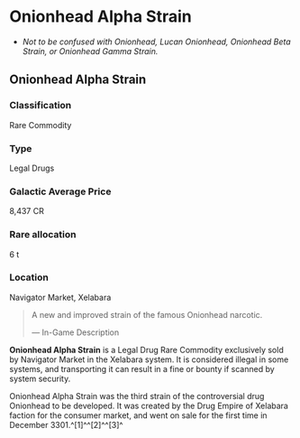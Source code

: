 # Onionhead Alpha Strain
- *Not to be confused with Onionhead, Lucan Onionhead, Onionhead Beta Strain, or Onionhead Gamma Strain.*

## Onionhead Alpha Strain

		

### Classification

Rare Commodity

### Type

Legal Drugs

### Galactic Average Price

8,437 CR

### Rare allocation

6 t

### Location

Navigator Market, Xelabara

> 
> 
> A new and improved strain of the famous Onionhead narcotic.
> 
> 
> — In-Game Description
> 

**Onionhead Alpha Strain** is a Legal Drug Rare Commodity exclusively sold by Navigator Market in the Xelabara system. It is considered illegal in some systems, and transporting it can result in a fine or bounty if scanned by system security.

Onionhead Alpha Strain was the third strain of the controversial drug Onionhead to be developed. It was created by the Drug Empire of Xelabara faction for the consumer market, and went on sale for the first time in December 3301.^[1]^^[2]^^[3]^